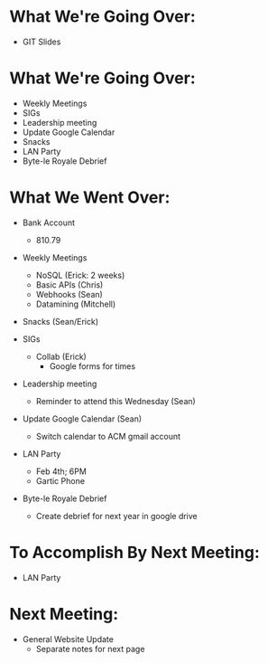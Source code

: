 # What We're Going Over:
- GIT Slides
 
 # What We're Going Over:
- Weekly Meetings
- SIGs
- Leadership meeting
- Update Google Calendar
- Snacks 
- LAN Party
- Byte-le Royale Debrief


# What We Went Over:
- Bank Account
	- 810.79
- Weekly Meetings
	- NoSQL (Erick: 2 weeks)
	- Basic APIs (Chris)
	- Webhooks (Sean)
	- Datamining (Mitchell)
- Snacks (Sean/Erick)
- SIGs
	- Collab (Erick)
		- Google forms for times
- Leadership meeting
	- Reminder to attend this Wednesday (Sean)
- Update Google Calendar (Sean)
	- Switch calendar to ACM gmail account
	
- LAN Party
	- Feb 4th; 6PM 
	- Gartic Phone
- Byte-le Royale Debrief
	- Create debrief for next year in google drive



# To Accomplish By Next Meeting: 
- LAN Party

# Next Meeting:
- General Website Update
	- Separate notes for next page




















	





















